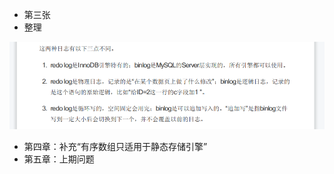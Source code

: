- 第三张
- 整理

![image-20220808235640799](%E7%94%A8%E5%88%B0%E7%9A%84%E5%9B%BE%E7%89%87/image-20220808235640799.png)

- 第四章：补充“有序数组只适用于静态存储引擎”
- 第五章：上期问题